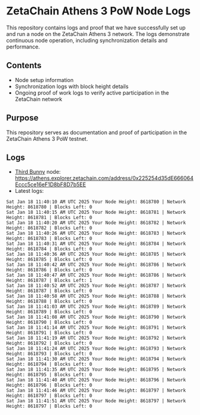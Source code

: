 # ZetaChain Athens 3 PoW Node Logs
This repository contains logs and proof that we have successfully set up and run a node on the ZetaChain Athens 3 network. The logs demonstrate continuous node operation, including synchronization details and performance.

## Contents
- Node setup information
- Synchronization logs with block height details
- Ongoing proof of work logs to verify active participation in the ZetaChain network

## Purpose
This repository serves as documentation and proof of participation in the ZetaChain Athens 3 PoW testnet.

## Logs

- [Third Bunny](https://thirdbunny.xyz/) node: https://athens.explorer.zetachain.com/address/0x225254d35dE666064Eccc5ce16eF1D8bF8D7b5EE
- Latest logs:
```
Sat Jan 18 11:40:10 AM UTC 2025 Your Node Height: 8618780 | Network Height: 8618780 | Blocks Left: 0
Sat Jan 18 11:40:15 AM UTC 2025 Your Node Height: 8618781 | Network Height: 8618781 | Blocks Left: 0
Sat Jan 18 11:40:20 AM UTC 2025 Your Node Height: 8618782 | Network Height: 8618782 | Blocks Left: 0
Sat Jan 18 11:40:26 AM UTC 2025 Your Node Height: 8618783 | Network Height: 8618783 | Blocks Left: 0
Sat Jan 18 11:40:31 AM UTC 2025 Your Node Height: 8618784 | Network Height: 8618784 | Blocks Left: 0
Sat Jan 18 11:40:36 AM UTC 2025 Your Node Height: 8618785 | Network Height: 8618785 | Blocks Left: 0
Sat Jan 18 11:40:42 AM UTC 2025 Your Node Height: 8618786 | Network Height: 8618786 | Blocks Left: 0
Sat Jan 18 11:40:47 AM UTC 2025 Your Node Height: 8618786 | Network Height: 8618787 | Blocks Left: 1
Sat Jan 18 11:40:52 AM UTC 2025 Your Node Height: 8618787 | Network Height: 8618787 | Blocks Left: 0
Sat Jan 18 11:40:58 AM UTC 2025 Your Node Height: 8618788 | Network Height: 8618788 | Blocks Left: 0
Sat Jan 18 11:41:03 AM UTC 2025 Your Node Height: 8618789 | Network Height: 8618789 | Blocks Left: 0
Sat Jan 18 11:41:08 AM UTC 2025 Your Node Height: 8618790 | Network Height: 8618790 | Blocks Left: 0
Sat Jan 18 11:41:14 AM UTC 2025 Your Node Height: 8618791 | Network Height: 8618791 | Blocks Left: 0
Sat Jan 18 11:41:19 AM UTC 2025 Your Node Height: 8618792 | Network Height: 8618792 | Blocks Left: 0
Sat Jan 18 11:41:24 AM UTC 2025 Your Node Height: 8618793 | Network Height: 8618793 | Blocks Left: 0
Sat Jan 18 11:41:30 AM UTC 2025 Your Node Height: 8618794 | Network Height: 8618794 | Blocks Left: 0
Sat Jan 18 11:41:35 AM UTC 2025 Your Node Height: 8618795 | Network Height: 8618795 | Blocks Left: 0
Sat Jan 18 11:41:40 AM UTC 2025 Your Node Height: 8618796 | Network Height: 8618796 | Blocks Left: 0
Sat Jan 18 11:41:46 AM UTC 2025 Your Node Height: 8618797 | Network Height: 8618797 | Blocks Left: 0
Sat Jan 18 11:41:51 AM UTC 2025 Your Node Height: 8618797 | Network Height: 8618797 | Blocks Left: 0
```

